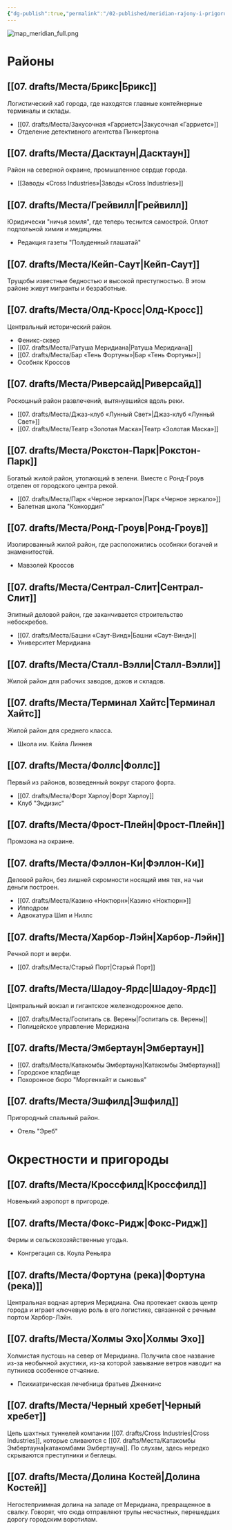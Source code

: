 ```yaml
---
{"dg-publish":true,"permalink":"/02-published/meridian-rajony-i-prigorody/","tags":["хабы","локация"]}
---
```


![map_meridian_full.png](/img/user/09.%20files/map_meridian_full.png)
# Районы
## [[07. drafts/Места/Брикс\|Брикс]]
Логистический хаб города, где находятся главные контейнерные терминалы и склады. 
- [[07. drafts/Места/Закусочная «Гарриетс»\|Закусочная «Гарриетс»]]
- Отделение детективного агентства Пинкертона
## [[07. drafts/Места/Дасктаун\|Дасктаун]] 
Район на северной окраине, промышленное сердце города. 
-  [[Заводы «Cross Industries»\|Заводы «Cross Industries»]]
## [[07. drafts/Места/Грейвилл\|Грейвилл]]
Юридически "ничья земля", где теперь теснится самострой. Оплот подпольной химии и медицины.   
- Редакция газеты "Полуденный глашатай"
## [[07. drafts/Места/Кейп-Саут\|Кейп-Саут]]
Трущобы известные бедностью и высокой преступностью. В этом районе живут мигранты и безработные.
## [[07. drafts/Места/Олд-Кросс\|Олд-Кросс]]
Центральный исторический район. 
- Феникс-сквер
- [[07. drafts/Места/Ратуша Меридиана\|Ратуша Меридиана]]
- [[07. drafts/Места/Бар «Тень Фортуны»\|Бар «Тень Фортуны»]]
- Особняк Кроссов
## [[07. drafts/Места/Риверсайд\|Риверсайд]]
Роскошный район развлечений, вытянувшийся вдоль реки. 
- [[07. drafts/Места/Джаз-клуб «Лунный Свет»\|Джаз-клуб «Лунный Свет»]]
- [[07. drafts/Места/Театр «Золотая Маска»\|Театр «Золотая Маска»]]
## [[07. drafts/Места/Рокстон-Парк\|Рокстон-Парк]]
Богатый жилой район, утопающий в зелени. Вместе с Ронд-Гроув отделен от городского центра рекой.  
- [[07. drafts/Места/Парк «Черное зеркало»\|Парк «Черное зеркало»]]
- Балетная школа "Конкордия"
## [[07. drafts/Места/Ронд-Гроув\|Ронд-Гроув]]
Изолированный жилой район, где расположились особняки богачей и знаменитостей. 
- Мавзолей Кроссов
## [[07. drafts/Места/Сентрал-Слит\|Сентрал-Слит]]
Элитный деловой район, где заканчивается строительство небоскребов. 
- [[07. drafts/Места/Башни «Саут-Винд»\|Башни «Саут-Винд»]]
- Университет Меридиана
## [[07. drafts/Места/Сталл-Вэлли\|Сталл-Вэлли]]
Жилой район для рабочих заводов, доков и складов. 
## [[07. drafts/Места/Терминал Хайтс\|Терминал Хайтс]]
Жилой район для среднего класса. 
- Школа им. Кайла Линнея
## [[07. drafts/Места/Фоллс\|Фоллс]]
Первый из районов, возведенный вокруг старого форта.  
- [[07. drafts/Места/Форт Харлоу\|Форт Харлоу]]
- Клуб "Экдизис"
## [[07. drafts/Места/Фрост-Плейн\|Фрост-Плейн]]
Промзона на окраине. 
## [[07. drafts/Места/Фэллон-Ки\|Фэллон-Ки]]
Деловой район, без лишней скромности носящий имя тех, на чьи деньги построен. 
- [[07. drafts/Места/Казино «Ноктюрн»\|Казино «Ноктюрн»]]
- Ипподром
- Адвокатура Шип и Ниллс
## [[07. drafts/Места/Харбор-Лэйн\|Харбор-Лэйн]]
Речной порт и верфи. 
- [[07. drafts/Места/Старый Порт\|Старый Порт]]
## [[07. drafts/Места/Шадоу-Ярдс\|Шадоу-Ярдс]]
Центральный вокзал и гигантское железнодорожное депо. 
- [[07. drafts/Места/Госпиталь св. Верены\|Госпиталь св. Верены]]
- Полицейское управление Меридиана
## [[07. drafts/Места/Эмбертаун\|Эмбертаун]]
- [[07. drafts/Места/Катакомбы Эмбертауна\|Катакомбы Эмбертауна]]
- Городское кладбище 
- Похоронное бюро "Моргенхайт и сыновья"
## [[07. drafts/Места/Эшфилд\|Эшфилд]]
Пригородный спальный район. 
  - Отель "Эреб"
# Окрестности и пригороды
## [[07. drafts/Места/Кроссфилд\|Кроссфилд]]
  Новенький аэропорт в пригороде. 
## [[07. drafts/Места/Фокс-Ридж\|Фокс-Ридж]]
  Фермы и сельскохозяйственные угодья. 
  - Конгрегация св. Коула Реньяра
## [[07. drafts/Места/Фортуна (река)\|Фортуна (река)]]
  Центральная водная артерия Меридиана. Она протекает сквозь центр города и играет ключевую роль в его логистике, связанной с речным портом Харбор-Лэйн.
## [[07. drafts/Места/Холмы Эхо\|Холмы Эхо]]
Холмистая пустошь на север от Меридиана. Получила свое название из-за необычной акустики, из-за которой завывание ветров наводит на путников особенное отчаяние.
- Психиатрическая лечебница братьев Дженкинс
## [[07. drafts/Места/Черный хребет\|Черный хребет]]
Цепь шахтных туннелей компании [[07. drafts/Cross Industries\|Cross Industries]], которые сливаются с [[07. drafts/Места/Катакомбы Эмбертауна\|катакомбами Эмбертауна]]. По слухам, здесь нередко скрываются преступники и беглецы.
## [[07. drafts/Места/Долина Костей\|Долина Костей]]
Негостеприимная долина на западе от Меридиана, превращенное в свалку. Говорят, что сюда отправляют трупы несчастных, перешедших дорогу городским воротилам.

